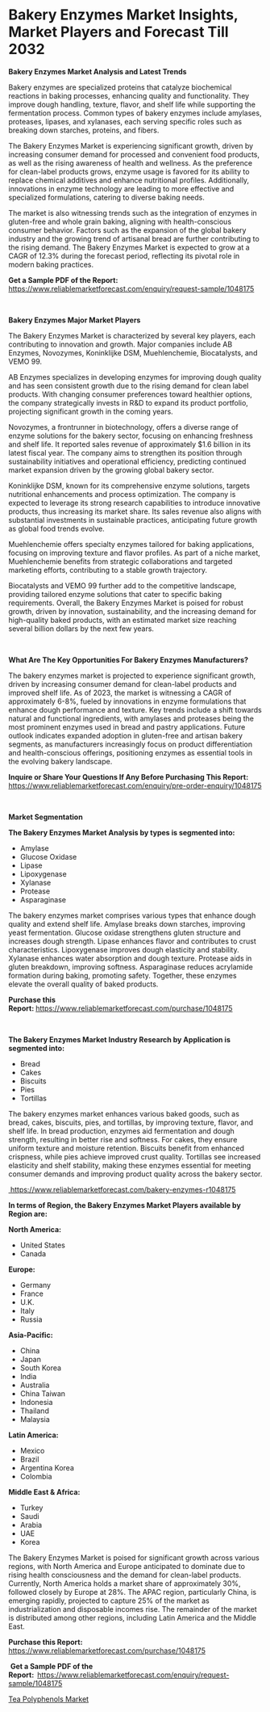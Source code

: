 <p><h1>Bakery Enzymes Market Insights, Market Players and Forecast Till 2032</h1></p><p><strong>Bakery Enzymes Market Analysis and Latest Trends</strong></p>
<p><p>Bakery enzymes are specialized proteins that catalyze biochemical reactions in baking processes, enhancing quality and functionality. They improve dough handling, texture, flavor, and shelf life while supporting the fermentation process. Common types of bakery enzymes include amylases, proteases, lipases, and xylanases, each serving specific roles such as breaking down starches, proteins, and fibers.</p><p>The Bakery Enzymes Market is experiencing significant growth, driven by increasing consumer demand for processed and convenient food products, as well as the rising awareness of health and wellness. As the preference for clean-label products grows, enzyme usage is favored for its ability to replace chemical additives and enhance nutritional profiles. Additionally, innovations in enzyme technology are leading to more effective and specialized formulations, catering to diverse baking needs.</p><p>The market is also witnessing trends such as the integration of enzymes in gluten-free and whole grain baking, aligning with health-conscious consumer behavior. Factors such as the expansion of the global bakery industry and the growing trend of artisanal bread are further contributing to the rising demand. The Bakery Enzymes Market is expected to grow at a CAGR of 12.3% during the forecast period, reflecting its pivotal role in modern baking practices.</p></p>
<p><strong>Get a Sample PDF of the Report:&nbsp;</strong> <a href="https://www.reliablemarketforecast.com/enquiry/request-sample/1048175?utm_campaign=1097&utm_medium=2&utm_source=Github&utm_content=ia&utm_term=14022025&utm_id=bakery-enzymes">https://www.reliablemarketforecast.com/enquiry/request-sample/1048175</a></p>
<p>&nbsp;</p>
<p><strong>Bakery Enzymes Major Market Players</strong></p>
<p><p>The Bakery Enzymes Market is characterized by several key players, each contributing to innovation and growth. Major companies include AB Enzymes, Novozymes, Koninklijke DSM, Muehlenchemie, Biocatalysts, and VEMO 99. </p><p>AB Enzymes specializes in developing enzymes for improving dough quality and has seen consistent growth due to the rising demand for clean label products. With changing consumer preferences toward healthier options, the company strategically invests in R&D to expand its product portfolio, projecting significant growth in the coming years.</p><p>Novozymes, a frontrunner in biotechnology, offers a diverse range of enzyme solutions for the bakery sector, focusing on enhancing freshness and shelf life. It reported sales revenue of approximately $1.6 billion in its latest fiscal year. The company aims to strengthen its position through sustainability initiatives and operational efficiency, predicting continued market expansion driven by the growing global bakery sector.</p><p>Koninklijke DSM, known for its comprehensive enzyme solutions, targets nutritional enhancements and process optimization. The company is expected to leverage its strong research capabilities to introduce innovative products, thus increasing its market share. Its sales revenue also aligns with substantial investments in sustainable practices, anticipating future growth as global food trends evolve.</p><p>Muehlenchemie offers specialty enzymes tailored for baking applications, focusing on improving texture and flavor profiles. As part of a niche market, Muehlenchemie benefits from strategic collaborations and targeted marketing efforts, contributing to a stable growth trajectory.</p><p>Biocatalysts and VEMO 99 further add to the competitive landscape, providing tailored enzyme solutions that cater to specific baking requirements. Overall, the Bakery Enzymes Market is poised for robust growth, driven by innovation, sustainability, and the increasing demand for high-quality baked products, with an estimated market size reaching several billion dollars by the next few years.</p></p>
<p>&nbsp;</p>
<p><strong>What Are The Key Opportunities For Bakery Enzymes Manufacturers?</strong></p>
<p><p>The bakery enzymes market is projected to experience significant growth, driven by increasing consumer demand for clean-label products and improved shelf life. As of 2023, the market is witnessing a CAGR of approximately 6-8%, fueled by innovations in enzyme formulations that enhance dough performance and texture. Key trends include a shift towards natural and functional ingredients, with amylases and proteases being the most prominent enzymes used in bread and pastry applications. Future outlook indicates expanded adoption in gluten-free and artisan bakery segments, as manufacturers increasingly focus on product differentiation and health-conscious offerings, positioning enzymes as essential tools in the evolving bakery landscape.</p></p>
<p><strong>Inquire or Share Your Questions If Any Before Purchasing This Report:</strong> <a href="https://www.reliablemarketforecast.com/enquiry/pre-order-enquiry/1048175?utm_campaign=1097&utm_medium=2&utm_source=Github&utm_content=ia&utm_term=14022025&utm_id=bakery-enzymes">https://www.reliablemarketforecast.com/enquiry/pre-order-enquiry/1048175</a></p>
<p>&nbsp;</p>
<p><strong>Market Segmentation</strong></p>
<p><strong>The Bakery Enzymes Market Analysis by types is segmented into:</strong></p>
<p><ul><li>Amylase</li><li>Glucose Oxidase</li><li>Lipase</li><li>Lipoxygenase</li><li>Xylanase</li><li>Protease</li><li>Asparaginase</li></ul></p>
<p><p>The bakery enzymes market comprises various types that enhance dough quality and extend shelf life. Amylase breaks down starches, improving yeast fermentation. Glucose oxidase strengthens gluten structure and increases dough strength. Lipase enhances flavor and contributes to crust characteristics. Lipoxygenase improves dough elasticity and stability. Xylanase enhances water absorption and dough texture. Protease aids in gluten breakdown, improving softness. Asparaginase reduces acrylamide formation during baking, promoting safety. Together, these enzymes elevate the overall quality of baked products.</p></p>
<p><strong>Purchase this Report:&nbsp;</strong><a href="https://www.reliablemarketforecast.com/purchase/1048175?utm_campaign=1097&utm_medium=2&utm_source=Github&utm_content=ia&utm_term=14022025&utm_id=bakery-enzymes">https://www.reliablemarketforecast.com/purchase/1048175</a></p>
<p>&nbsp;</p>
<p><strong>The Bakery Enzymes Market Industry Research by Application is segmented into:</strong></p>
<p><ul><li>Bread</li><li>Cakes</li><li>Biscuits</li><li>Pies</li><li>Tortillas</li></ul></p>
<p><p>The bakery enzymes market enhances various baked goods, such as bread, cakes, biscuits, pies, and tortillas, by improving texture, flavor, and shelf life. In bread production, enzymes aid fermentation and dough strength, resulting in better rise and softness. For cakes, they ensure uniform texture and moisture retention. Biscuits benefit from enhanced crispness, while pies achieve improved crust quality. Tortillas see increased elasticity and shelf stability, making these enzymes essential for meeting consumer demands and improving product quality across the bakery sector.</p></p>
<p><a href="https://www.reliablemarketforecast.com/bakery-enzymes-r1048175?utm_campaign=1097&utm_medium=2&utm_source=Github&utm_content=ia&utm_term=14022025&utm_id=bakery-enzymes">&nbsp;https://www.reliablemarketforecast.com/bakery-enzymes-r1048175</a></p>
<p><strong>In terms of Region, the Bakery Enzymes Market Players available by Region are:</strong></p>
<p>
    <p> <strong> North America: </strong>
        <ul>
            <li>United States</li>
            <li>Canada</li>
        </ul>
        </p> 
    <p> <strong> Europe: </strong>
        <ul>
            <li>Germany</li>
            <li>France</li>
            <li>U.K.</li>
            <li>Italy</li>
            <li>Russia</li>
        </ul>
        </p> 
    <p> <strong> Asia-Pacific: </strong>
        <ul>
            <li>China</li>
            <li>Japan</li>
            <li>South Korea</li>
            <li>India</li>
            <li>Australia</li>
            <li>China Taiwan</li>
            <li>Indonesia</li>
            <li>Thailand</li>
            <li>Malaysia</li>
        </ul>
        </p> 
    <p> <strong> Latin America: </strong>
        <ul>
            <li>Mexico</li>
            <li>Brazil</li>
            <li>Argentina Korea</li>
            <li>Colombia</li>
        </ul>
        </p> 
    <p> <strong> Middle East & Africa: </strong>
        <ul>
            <li>Turkey</li>
            <li>Saudi</li>
            <li>Arabia</li>
            <li>UAE</li>
            <li>Korea</li>
        </ul>
    </p>
    </p>
<p><p>The Bakery Enzymes Market is poised for significant growth across various regions, with North America and Europe anticipated to dominate due to rising health consciousness and the demand for clean-label products. Currently, North America holds a market share of approximately 30%, followed closely by Europe at 28%. The APAC region, particularly China, is emerging rapidly, projected to capture 25% of the market as industrialization and disposable incomes rise. The remainder of the market is distributed among other regions, including Latin America and the Middle East.</p></p>
<p><strong>Purchase this Report: </strong><a href="https://www.reliablemarketforecast.com/purchase/1048175?utm_campaign=1097&utm_medium=2&utm_source=Github&utm_content=ia&utm_term=14022025&utm_id=bakery-enzymes">https://www.reliablemarketforecast.com/purchase/1048175</a></p>
<p>&nbsp;<strong>Get a Sample PDF of the Report:&nbsp;&nbsp;</strong><a href="https://www.reliablemarketforecast.com/enquiry/request-sample/1048175?utm_campaign=1097&utm_medium=2&utm_source=Github&utm_content=ia&utm_term=14022025&utm_id=bakery-enzymes">https://www.reliablemarketforecast.com/enquiry/request-sample/1048175</a></p>
<p><strong></strong></p>
<p><p><a href="https://github.com/castoriffic/Market-Research-Report-List-5/blob/main/tea-polyphenols-market.md?utm_campaign=1097&utm_medium=2&utm_source=Github&utm_content=ia&utm_term=14022025&utm_id=bakery-enzymes">Tea Polyphenols Market</a></p></p>